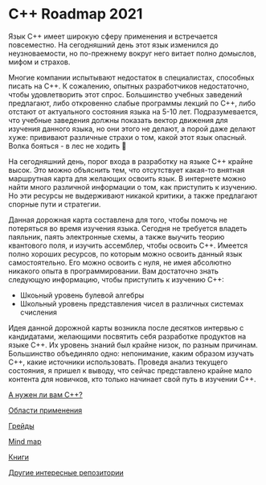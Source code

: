 # C++ Roadmap 2021

Язык C++ имеет широкую сферу применения и встречается повсеместно. На сегодняшний день этот язык изменился до неузноваемости, но по-прежнему вокруг него витает полно домыслов, мифом и страхов.

Многие компании испытывают недостаток в специалистах, способных писать на C++. К сожалению, опытных разработчиков недостаточно, чтобы удовлетворить этот спрос. Большинство учебных заведений предлагают, либо откровенно слабые программы лекций по C++, либо отстают от актуального состояния языка на 5-10 лет. Подразумевается, что учебные заведения должны показать вектор движения для изучения данного языка, но они этого не делают, а порой даже делают хуже: прививают различные страхи о том, какой этот язык опасный. Волка бояться - в лес не ходить 🙂

На сегодняшний день, порог входа в разработку на языке C++ крайне высок. Это можно объяснить тем, что отсутствует какая-то внятная маршрутная карта для желающих освоить язык. В интернете можно найти много различной информации о том, как приступить к изучению. Но эти ресурсы не выдерживают никакой критики, а также предлагают спорные пути и стратегии. 

Данная дорожная карта составлена для того, чтобы помочь не потеряться во время изучения языка. Сегодня не требуется владеть паяльник, паять электронные схемы, а также выучить теорию квантового поля, и изучить ассемблер, чтобы освоить C++. Имеется полно хороших ресурсов, по которым можно освоить данный язык самостоятельно. Его можно освоить с нуля, не имея абсолютно никакого опыта в программировании. Вам достаточно знать следующую информацию, чтобы приступить к изучению C++:

- Шкоьный уровень булевой алгебры
- Школьный уровень представления чисел в различных системах счисления

Идея данной дорожной карты возникла после десятков интервью с кандидатами, желающими посвятить себя разработке продуктов на языке C++. Их уровень знаний был крайне низок, по разным причинам. Большинство объединяло одно: непонимание, каким образом изучать C++, какие источники использовать. Проведя анализ текущего состояния, я пришел к выводу, что сейчас представлено крайне мало контента для новичков, кто только начинает свой путь в изучении C++.

[А нужен ли вам C++?](SelfIdentification.md)

[Области применения](AreasOfApplication.md)

[Грейды](Grades/Overview.md)

[Mind map](MindMap.md)

[Книги](Books.md)

[Другие интересные репозитории](ThirdPartyRepositories.md)